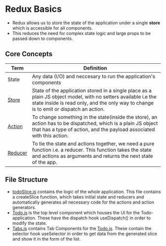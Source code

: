 # Redux Basics

- Redux allows us to store the state of the application under a single **store** which is accessible for all components.
- This reduces the need for complex state logic and large props to be passed down to components.

## Core Concepts

| Term                          | Definition                                                                                                                                                                                              |
| ----------------------------- | ------------------------------------------------------------------------------------------------------------------------------------------------------------------------------------------------------- |
| State                         | Any data (I/O) and neccesary to run the application's components                                                                                                                                        |
| [Store](docs/c_stores.md)     | State of the application stored in a single place as a plain JS object model, with no setters available i.e the state inside is read only, and the only way to change is to emit or dispatch an action. |
| [Action](docs/a_actions.md)   | To change something in the state(inside the store), an action has to be dispatched, which is a plain JS object that has a type of action, and the payload associated with this action.                  |
| [Reducer](docs/b_reducers.md) | To tie the state and actions together, we need a pure function i.e. a reducer. This function takes the state and actions as arguments and returns the next state of the app.                            |

## File Structure

- [todoSlice.js](src/features/todo/todoSlice.js) contains the logic of the whole application. This file contains a createSlice function, which takes initial state and reducers and automatically generates all necessary code for the actions and action generators.
- [Todo.js](src/features/todo/Todo.js) is the top level component which houses the UI for the Todo-application. These have the dispatch hook useDispatch() in order to modify the state.
- [Tabs.js](src/features/todo/Tabs.js) contains Tab Components for the [Todo.js](src/features/todo/Todo.js). These contain the selector hook useSelector in order to get data from the generated slice and show it in the form of the list.
